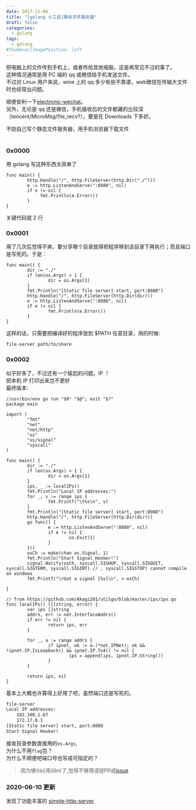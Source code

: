 ```yaml
---
date: 2017-11-06
title: "[golang 小工具]静态文件服务器"
draft: false
categories:
  - golang
tags:
  - golang
#thumbnailImagePosition: left
---
```




把电脑上的文件传到手机上，或者传给其他电脑，这是再常见不过的事了。<br>
这种情况通常是用 PC 端的 qq 或微信给手机发送文件。<br>
不过对 Linux 用户来说，wine 上的 qq 多少有些不靠谱，web微信在传输大文件时也经常出问题。<br>

<!--more-->
顺便安利一下[electronic-wechat](https://github.com/geeeeeeeeek/electronic-wechat)。<br>
另外，无论是 qq 还是微信，手机接收后的文件都藏的比较深（tencent/MicroMsg/file_recv?），要是在 Downloads 下多好。
 

不妨自己写个静态文件服务器，用手机浏览器下载文件<br><br>

### 0x0000
用 golang 写这种东西太简单了
```golang
func main() {
        http.Handle("/", http.FileServer(http.Dir("./")))
        e := http.ListenAndServe(":8080", nil)
        if e != nil {
             fmt.Println(e.Error())
        }
}
```
关键代码就 2 行

### 0x0001
用了几次后觉得不爽，要分享哪个目录就得把程序移到该目录下再执行；而且端口是写死的。于是：
```golang
func main() {
        dir := "./"
        if len(os.Args) > 1 {
                dir = os.Args[1]
        }
        fmt.Println("[Static file server] start, port:8080")
        http.Handle("/", http.FileServer(http.Dir(dir)))
        e := http.ListenAndServe(":8080", nil)
        if e != nil {
                fmt.Println(e.Error())
        }
}
```
这样的话，只需要把编译好的程序放到 $PATH 任意目录，用的时候:
```sh
file-server path/to/share
```

### 0x0002
似乎好多了，不过还有一个尴尬的问题。IP ！<br>
把本机 IP 打印出来岂不更好<br>
最终版本:
```golang
//usr/bin/env go run "$0" "$@"; exit "$?"
package main

import (
        "fmt"
        "net"
        "net/http"
        "os"
        "os/signal"
        "syscall"
)

func main() {
        dir := "./"
        if len(os.Args) > 1 {
                dir = os.Args[1]
        }
        ips, _ := localIPs()
        fmt.Println("Local IP addresses:")
        for _, v := range ips {
                fmt.Printf("\t%s\n", v)
        }
        fmt.Println("[Static file server] start, port:8080")
        http.Handle("/", http.FileServer(http.Dir(dir)))
        go func() {
                e := http.ListenAndServe(":8080", nil)
                if e != nil {
                        os.Exit(1)
                }
        }()
        osCh := make(chan os.Signal, 1)
        fmt.Println("Start Signal Hooker!")
        signal.Notify(osCh, syscall.SIGHUP, syscall.SIGQUIT, syscall.SIGTERM, syscall.SIGINT) // , syscall.SIGSTOP) cannot compile on windows
        fmt.Printf("\rGot a signal [%s]\n", <-osCh)

}

// from https://github.com/Akagi201/utilgo/blob/master/ips/ips.go
func localIPs() ([]string, error) {
        var ips []string
        addrs, err := net.InterfaceAddrs()
        if err != nil {
                return ips, err
        }

        for _, a := range addrs {
                if ipnet, ok := a.(*net.IPNet); ok && !ipnet.IP.IsLoopback() && ipnet.IP.To4() != nil {
                        ips = append(ips, ipnet.IP.String())
                }
        }

        return ips, nil
}
```
基本上大概也许算得上好用了吧，虽然端口还是写死的。<br>
```sh
file-server
Local IP addresses:
	192.168.1.67
	172.17.0.1
[Static file server] start, port:8080
Start Signal Hooker!
```
接收目录参数直接用的`os.Args`,<br>
为什么不用`flag`包？<br>
为什么不顺便吧端口号也写成可指定的？<br>

>因为够(tài)用(lǎn)了,觉得不够用请提PR或[issue](https://github.com/liyiheng/blog-gen/issues)


### 2020-06-10 更新

发现了功能丰富的 [simple-http-server](https://github.com/TheWaWaR/simple-http-server)

